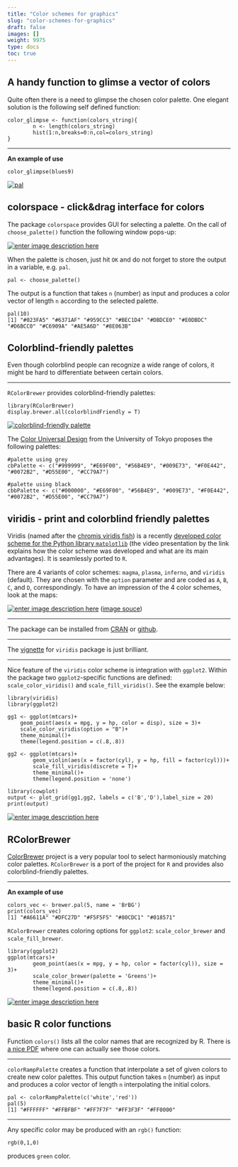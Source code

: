 ```yaml
---
title: "Color schemes for graphics"
slug: "color-schemes-for-graphics"
draft: false
images: []
weight: 9975
type: docs
toc: true
---
```


## A handy function to glimse a vector of colors
Quite often there is a need to glimpse the chosen color palette. One elegant solution is the following self defined function:

    color_glimpse <- function(colors_string){
            n <- length(colors_string)
            hist(1:n,breaks=0:n,col=colors_string)
    }
***
**An example of use**

    color_glimpse(blues9)

[![pal][1]][1]


  [1]: https://i.stack.imgur.com/3H5Dp.png

## colorspace - click&drag interface for colors
The package `colorspace` provides GUI for selecting a palette. On the call of `choose_palette()` function the following window pops-up:  

[![enter image description here][1]][1] 

When the palette is chosen, just hit `OK` and do not forget to store the output in a variable, e.g. `pal`. 

    pal <- choose_palette()

The output is a function that takes `n` (number) as input and produces a color vector of length `n` according to the selected palette. 

    pal(10)
    [1] "#023FA5" "#6371AF" "#959CC3" "#BEC1D4" "#DBDCE0" "#E0DBDC" "#D6BCC0" "#C6909A" "#AE5A6D" "#8E063B"

  [1]: https://i.stack.imgur.com/cTq3W.png

## Colorblind-friendly palettes
Even though colorblind people can recognize a wide range of colors, it might be hard to differentiate between certain colors.
***
`RColorBrewer` provides colorblind-friendly palettes:

    library(RColorBrewer)
    display.brewer.all(colorblindFriendly = T)

[![colorblind-friendly palette][1]][1]

The [Color Universal Design][2] from the University of Tokyo proposes the following palettes:

    #palette using grey
    cbPalette <- c("#999999", "#E69F00", "#56B4E9", "#009E73", "#F0E442", "#0072B2", "#D55E00", "#CC79A7")

    #palette using black
    cbbPalette <- c("#000000", "#E69F00", "#56B4E9", "#009E73", "#F0E442", "#0072B2", "#D55E00", "#CC79A7")


  [1]: https://i.stack.imgur.com/eddZp.png
  [2]: http://jfly.iam.u-tokyo.ac.jp/color/

## viridis - print and colorblind friendly palettes
Viridis (named after the [chromis viridis fish][1]) is a recently [developed color scheme for the Python library `matplotlib`][2] (the video presentation by the link explains how the color scheme was developed and what are its main advantages). It is seamlessly ported to `R`. 

There are 4 variants of color schemes:  `magma`, `plasma`, `inferno`, and `viridis` (default). They are chosen with the `option` parameter and are coded as `A`, `B`, `C`, and `D`, correspondingly. To have an impression of the 4 color schemes, look at the maps:

[![enter image description here][3]][3]
([image souce][4])

***
The package can be installed from [CRAN][5] or [github][4]. 

***
The [vignette][6] for `viridis` package is just brilliant. 

***
Nice feature of the `viridis` color scheme is integration with `ggplot2`. Within the package two `ggplot2`-specific functions are defined: `scale_color_viridis()` and `scale_fill_viridis()`. See the example below:

    library(viridis)
    library(ggplot2)

    gg1 <- ggplot(mtcars)+
        geom_point(aes(x = mpg, y = hp, color = disp), size = 3)+
        scale_color_viridis(option = "B")+
        theme_minimal()+
        theme(legend.position = c(.8,.8))

    gg2 <- ggplot(mtcars)+
            geom_violin(aes(x = factor(cyl), y = hp, fill = factor(cyl)))+
            scale_fill_viridis(discrete = T)+
            theme_minimal()+
            theme(legend.position = 'none')

    library(cowplot)
    output <- plot_grid(gg1,gg2, labels = c('B','D'),label_size = 20)
    print(output)
  

[![enter image description here][7]][7]


  [1]: https://en.wikipedia.org/wiki/Chromis_viridis
  [2]: http://matplotlib.org/style_changes.html
  [3]: https://i.stack.imgur.com/YwZHn.jpg
  [4]: https://github.com/sjmgarnier/viridis
  [5]: https://cran.r-project.org/web/packages/viridis/index.html
  [6]: https://cran.r-project.org/web/packages/viridis/vignettes/intro-to-viridis.html
  [7]: https://i.stack.imgur.com/1lbdU.png

## RColorBrewer
[ColorBrewer][1] project is a very popular tool to select harmoniously matching color palettes. `RColorBrewer` is a port of the project for `R` and provides also colorblind-friendly palettes.
***
**An example of use**

    colors_vec <- brewer.pal(5, name = 'BrBG')
    print(colors_vec)
    [1] "#A6611A" "#DFC27D" "#F5F5F5" "#80CDC1" "#018571"

`RColorBrewer` creates coloring options for `ggplot2`: `scale_color_brewer` and `scale_fill_brewer`. 

    library(ggplot2)
    ggplot(mtcars)+
            geom_point(aes(x = mpg, y = hp, color = factor(cyl)), size = 3)+
            scale_color_brewer(palette = 'Greens')+
            theme_minimal()+
            theme(legend.position = c(.8,.8))

[![enter image description here][2]][2]


  [1]: http://colorbrewer2.org
  [2]: https://i.stack.imgur.com/IJC8Y.png

## basic R color functions
Function `colors()` lists all the color names that are recognized by R. There is [a nice PDF][1] where one can actually see those colors.

***
`colorRampPalette` creates a function that interpolate a set of given colors to create new color palettes. This output function takes `n` (number) as input and produces a color vector of length `n` interpolating the initial colors.

    pal <- colorRampPalette(c('white','red'))
    pal(5)
    [1] "#FFFFFF" "#FFBFBF" "#FF7F7F" "#FF3F3F" "#FF0000"

***
Any specific color may be produced with an `rgb()` function:

    rgb(0,1,0)
produces `green` color.


  [1]: http://www.stat.columbia.edu/~tzheng/files/Rcolor.pdf

